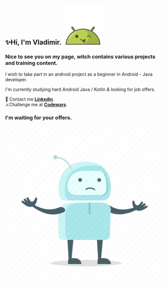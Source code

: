 ## ✨Hi, I'm Vladimir. ![AndroidBro](res/1608236.png)

### Nice to see you on my page, witch contains various projects and training content.

I wish to take part in an android project as a beginner in Android -
Java developer.

I'm currently studying hard Android Java / Kotlin & looking for job offers.

📩   Contact me [**Linkedin**](https://www.linkedin.com/in/vladimir-larichev-5a8ba2217/).  
⚔️Challenge me at [**Codewars**](https://www.codewars.com/users/freeky92).


### I'm waiting for your offers.

![](res/5211129.png)
